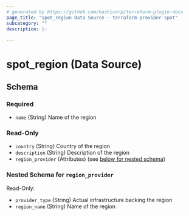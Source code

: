 ```yaml
---
# generated by https://github.com/hashicorp/terraform-plugin-docs
page_title: "spot_region Data Source - terraform-provider-spot"
subcategory: ""
description: |-
  
---
```


# spot_region (Data Source)





<!-- schema generated by tfplugindocs -->
## Schema

### Required

- `name` (String) Name of the region

### Read-Only

- `country` (String) Country of the region
- `description` (String) Description of the region
- `region_provider` (Attributes) (see [below for nested schema](#nestedatt--region_provider))

<a id="nestedatt--region_provider"></a>
### Nested Schema for `region_provider`

Read-Only:

- `provider_type` (String) Actual infrastructure backing the region
- `region_name` (String) Name of the region
